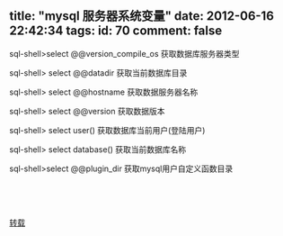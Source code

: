 title: "mysql 服务器系统变量"
date: 2012-06-16 22:42:34
tags:
id: 70
comment: false
---

sql-shell&gt;select @@version_compile_os 获取数据库服务器类型

sql-shell&gt; select @@datadir 获取当前数据库目录

sql-shell&gt; select @@hostname 获取数据服务器名称

sql-shell&gt; select @@version 获取数据版本

sql-shell&gt; select user() 获取数据库当前用户(登陆用户)

sql-shell&gt; select database() 获取当前数据库名称

sql-shell&gt;select @@plugin_dir 获取mysql用户自定义函数目录

&nbsp;

&nbsp;

[转载](http://exploit-db.blogcn.com/articles/mysql-%e6%9c%8d%e5%8a%a1%e5%99%a8%e7%b3%bb%e7%bb%9f%e5%8f%98%e9%87%8f%e5%87%bd%e6%95%b0.html#more-50)
